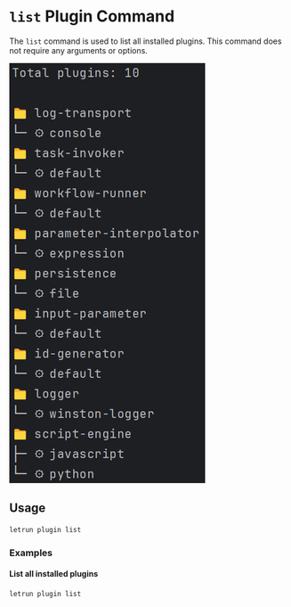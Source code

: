# `list` Plugin Command

The `list` command is used to list all installed plugins. This command does not require any arguments or options.

![command-plugin-list.png](../../images/command-plugin-list.png)

## Usage

```sh
letrun plugin list
```

### Examples

#### List all installed plugins

```sh
letrun plugin list
```
